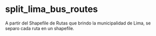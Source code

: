 # split_lima_bus_routes
A partir del Shapefile de Rutas que brindo la municipalidad de Lima, se separo cada ruta en un shapefile.
